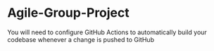 # Agile-Group-Project
You will need to configure GitHub Actions to automatically build your codebase whenever a change is pushed to GitHub
